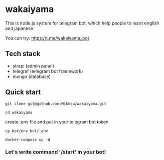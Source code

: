 # wakaiyama
This is node.js system for telegram bot, which help people to learn english and japanese.

You can try: https://t.me/wakaiyama_bot

## Tech stack
- strapi (admin panel)
- telegraf (telegram bot framework)
- mongo (database)

## Quick start

```
git clone git@github.com:Mikkou/wakaiyama.git
```

```
cd wakaiyama
```
create .env file and put in your telegram bot token
```
cp bot/env bot/.env
```

```
docker-compose up -d
```

### Let's write command '/start' in your bot!
